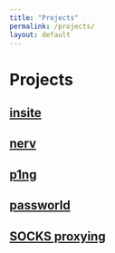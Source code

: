 ```yaml
---
title: "Projects"
permalink: /projects/
layout: default
---
```

# Projects

## [insite](/projects/insite)

## [nerv](/projects/nerv)

## [p1ng](/projects/p1ng/)

## [passworld](/projects/passworld/)

## [SOCKS proxying](/projects/SOCKS-proxying/)
